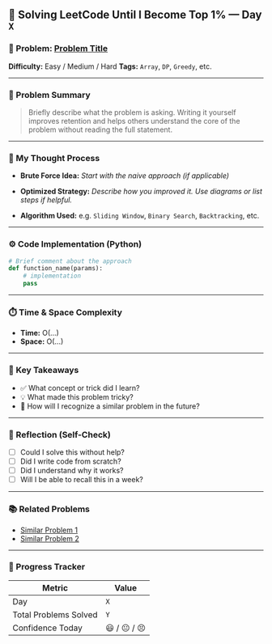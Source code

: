 
## 🧠 Solving LeetCode Until I Become Top 1% — Day `X`

### 🔹 Problem: [Problem Title](https://leetcode.com/problems/problem-slug/)

**Difficulty:** Easy / Medium / Hard
**Tags:** `Array`, `DP`, `Greedy`, etc.

---

### 📝 Problem Summary

> Briefly describe what the problem is asking. Writing it yourself improves retention and helps others understand the core of the problem without reading the full statement.

---

### 🧠 My Thought Process

- **Brute Force Idea:**
  _Start with the naive approach (if applicable)_

- **Optimized Strategy:**
  _Describe how you improved it. Use diagrams or list steps if helpful._

- **Algorithm Used:**
  e.g. `Sliding Window`, `Binary Search`, `Backtracking`, etc.

---

### ⚙️ Code Implementation (Python)

```python
# Brief comment about the approach
def function_name(params):
    # implementation
    pass
```

---

### ⏱️ Time & Space Complexity

- **Time:** O(...)
- **Space:** O(...)

---

### 🧩 Key Takeaways

- ✅ What concept or trick did I learn?
- 💡 What made this problem tricky?
- 💭 How will I recognize a similar problem in the future?

---

### 🔁 Reflection (Self-Check)

- [ ] Could I solve this without help?
- [ ] Did I write code from scratch?
- [ ] Did I understand why it works?
- [ ] Will I be able to recall this in a week?

---

### 📚 Related Problems

- [Similar Problem 1](#)
- [Similar Problem 2](#)

---

### 🚀 Progress Tracker

| Metric                | Value        |
| --------------------- | ------------ |
| Day                   | `X`          |
| Total Problems Solved | `Y`          |
| Confidence Today      | 😃 / 😐 / 😣 |
